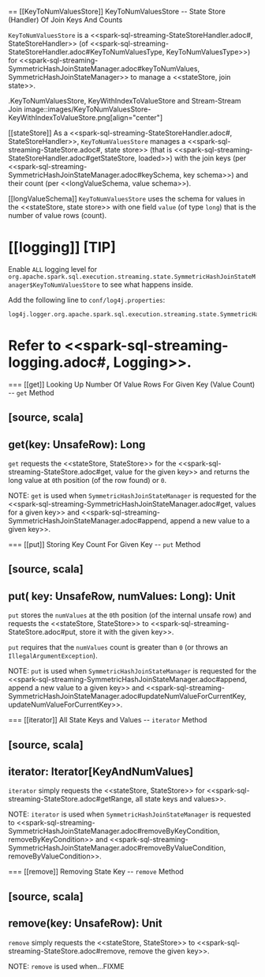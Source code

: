 == [[KeyToNumValuesStore]] KeyToNumValuesStore -- State Store (Handler) Of Join Keys And Counts

`KeyToNumValuesStore` is a <<spark-sql-streaming-StateStoreHandler.adoc#, StateStoreHandler>> (of <<spark-sql-streaming-StateStoreHandler.adoc#KeyToNumValuesType, KeyToNumValuesType>>) for <<spark-sql-streaming-SymmetricHashJoinStateManager.adoc#keyToNumValues, SymmetricHashJoinStateManager>> to manage a <<stateStore, join state>>.

.KeyToNumValuesStore, KeyWithIndexToValueStore and Stream-Stream Join
image::images/KeyToNumValuesStore-KeyWithIndexToValueStore.png[align="center"]

[[stateStore]]
As a <<spark-sql-streaming-StateStoreHandler.adoc#, StateStoreHandler>>, `KeyToNumValuesStore` manages a <<spark-sql-streaming-StateStore.adoc#, state store>> (that is <<spark-sql-streaming-StateStoreHandler.adoc#getStateStore, loaded>>) with the join keys (per <<spark-sql-streaming-SymmetricHashJoinStateManager.adoc#keySchema, key schema>>) and their count (per <<longValueSchema, value schema>>).

[[longValueSchema]]
`KeyToNumValuesStore` uses the schema for values in the <<stateStore, state store>> with one field `value` (of type `long`) that is the number of value rows (count).

[[logging]]
[TIP]
====
Enable `ALL` logging level for `org.apache.spark.sql.execution.streaming.state.SymmetricHashJoinStateManager$KeyToNumValuesStore` to see what happens inside.

Add the following line to `conf/log4j.properties`:

```
log4j.logger.org.apache.spark.sql.execution.streaming.state.SymmetricHashJoinStateManager$KeyToNumValuesStore=ALL
```

Refer to <<spark-sql-streaming-logging.adoc#, Logging>>.
====

=== [[get]] Looking Up Number Of Value Rows For Given Key (Value Count) -- `get` Method

[source, scala]
----
get(key: UnsafeRow): Long
----

`get` requests the <<stateStore, StateStore>> for the <<spark-sql-streaming-StateStore.adoc#get, value for the given key>> and returns the long value at ``0``th position (of the row found) or `0`.

NOTE: `get` is used when `SymmetricHashJoinStateManager` is requested for the <<spark-sql-streaming-SymmetricHashJoinStateManager.adoc#get, values for a given key>> and <<spark-sql-streaming-SymmetricHashJoinStateManager.adoc#append, append a new value to a given key>>.

=== [[put]] Storing Key Count For Given Key -- `put` Method

[source, scala]
----
put(
  key: UnsafeRow,
  numValues: Long): Unit
----

`put` stores the `numValues` at the ``0``th position (of the internal unsafe row) and requests the <<stateStore, StateStore>> to <<spark-sql-streaming-StateStore.adoc#put, store it with the given key>>.

`put` requires that the `numValues` count is greater than `0` (or throws an `IllegalArgumentException`).

NOTE: `put` is used when `SymmetricHashJoinStateManager` is requested for the <<spark-sql-streaming-SymmetricHashJoinStateManager.adoc#append, append a new value to a given key>> and <<spark-sql-streaming-SymmetricHashJoinStateManager.adoc#updateNumValueForCurrentKey, updateNumValueForCurrentKey>>.

=== [[iterator]] All State Keys and Values -- `iterator` Method

[source, scala]
----
iterator: Iterator[KeyAndNumValues]
----

`iterator` simply requests the <<stateStore, StateStore>> for <<spark-sql-streaming-StateStore.adoc#getRange, all state keys and values>>.

NOTE: `iterator` is used when `SymmetricHashJoinStateManager` is requested to <<spark-sql-streaming-SymmetricHashJoinStateManager.adoc#removeByKeyCondition, removeByKeyCondition>> and <<spark-sql-streaming-SymmetricHashJoinStateManager.adoc#removeByValueCondition, removeByValueCondition>>.

=== [[remove]] Removing State Key -- `remove` Method

[source, scala]
----
remove(key: UnsafeRow): Unit
----

`remove` simply requests the <<stateStore, StateStore>> to <<spark-sql-streaming-StateStore.adoc#remove, remove the given key>>.

NOTE: `remove` is used when...FIXME
